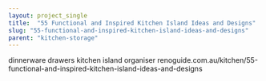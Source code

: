 ```yaml
---
layout: project_single
title:  "55 Functional and Inspired Kitchen Island Ideas and Designs"
slug: "55-functional-and-inspired-kitchen-island-ideas-and-designs"
parent: "kitchen-storage"
---
```

dinnerware drawers kitchen island organiser renoguide.com.au/kitchen/55-functional-and-inspired-kitchen-island-ideas-and-designs